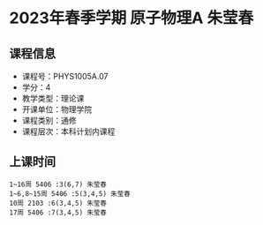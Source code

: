 # 2023年春季学期 原子物理A 朱莹春






## 课程信息

- 课程号：PHYS1005A.07
- 学分：4
- 教学类型：理论课
- 开课单位：物理学院
- 课程类别：通修
- 课程层次：本科计划内课程

## 上课时间

```
1~16周 5406 :3(6,7) 朱莹春
1~6,8~15周 5406 :5(3,4,5) 朱莹春
10周 2103 :6(3,4,5) 朱莹春
17周 5406 :7(3,4,5) 朱莹春
```

